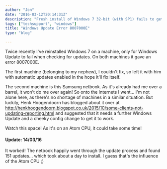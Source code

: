 ```yaml
---
author: "Jon"
date: "2016-03-12T20:14:31Z"
description: "Fresh install of Windows 7 32-bit (with SP1) fails to get updates with error 8007000E"
tags: ["techsupport", "windows"]
title: "Windows Update Error 8007000E"
type: "blog"

---
```


Twice recently I've reinstalled Windows 7 on a machine, only for Windows Update to fail when checking for updates. On both machines it gave an error 8007000E.

The first machine (belonging to my nephew), I couldn't fix, so left it with him with automatic updates enabled in the hope it'll fix itself.

The second machine is this Samsung netbook. As it's already had me over a barrel, it won't do me over again! So onto the Internets I went... I'm not alone here, as there's no shortage of machines in a similar situation. But luckily, Henk Hoogendoorn has blogged about it over at http://henkhoogendoorn.blogspot.co.uk/2015/10/some-clients-not-updating-reporting.html and suggested that it needs a further Windows Update and a cheeky config change to get it to work.

Watch this space! As it's on an Atom CPU, it could take some time!

#### Update: 14/03/16
It worked! The netbook happily went through the update process and found 151 updates... which took about a day to install. I guess that's the influence of the Atom CPU ;)
